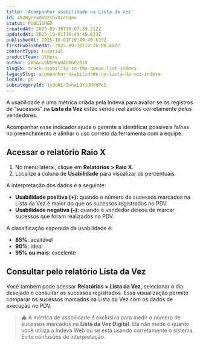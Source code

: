 ```yaml
---
title: 'Acompanhar usabilidade na Lista da Vez'
id: 4NzByrrwdwVzsGx0IrOqeu
status: PUBLISHED
createdAt: 2025-09-30T19:07:39.212Z
updatedAt: 2025-10-01T10:49:40.633Z
publishedAt: 2025-10-01T10:49:40.633Z
firstPublishedAt: 2025-09-30T19:26:08.887Z
contentType: tutorial
productTeam: Others
author: 2AhArvGNSPKwUAd8GOz0iU
slugEN: track-usability-in-the-queue-list-indeva
legacySlug: acompanhar-usabilidade-na-lista-da-vez-indeva
locale: pt
subcategoryId: 1ydaNLr2vhaL9YiUHYHPeS
---
```


A usabilidade é uma métrica criada pela Indeva para avaliar se os registros de “sucessos” na **Lista da Vez** estão sendo realizados corretamente pelos vendedores.

Acompanhar esse indicador ajuda o gerente a identificar possíveis falhas no preenchimento e alinhar o uso correto da ferramenta com a equipe.

## Acessar o relatório Raio X

1. No menu lateral, clique em **Relatórios > Raio X**.
2. Localize a coluna de **Usabilidade** para visualizar os percentuais.

A interpretação dos dados é a seguinte:

- **Usabilidade positiva (+):** quando o número de sucessos marcados na Lista da Vez é maior do que os sucessos registrados no PDV.
- **Usabilidade negativa (–):** quando o vendedor deixou de marcar sucessos que foram realizados no PDV.

A classificação esperada da usabilidade é:

- **85%**: aceitável  
- **90%**: ideal  
- **95% ou mais**: excelente

## Consultar pelo relatório Lista da Vez

Você também pode acessar **Relatórios > Lista da Vez**, selecionar o dia desejado e consultar os sucessos registrados. Essa visualização permite comparar os sucessos marcados na Lista da Vez com os dados de execução no PDV.

> ⚠️ A métrica de usabilidade é exclusiva para medir o número de sucessos marcados na **Lista da Vez Digital**. Ela não mede o quanto você utiliza a Indeva Web ou se está usando corretamente o sistema. Evite confusões de interpretação.

